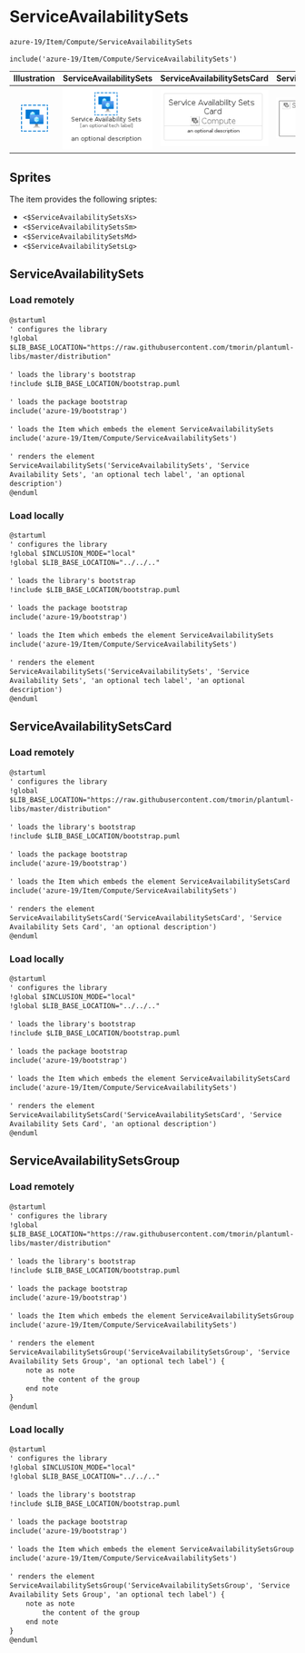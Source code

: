 # ServiceAvailabilitySets


```text
azure-19/Item/Compute/ServiceAvailabilitySets
```

```text
include('azure-19/Item/Compute/ServiceAvailabilitySets')
```



| Illustration | ServiceAvailabilitySets | ServiceAvailabilitySetsCard | ServiceAvailabilitySetsGroup |
| :---: | :---: | :---: | :---: |
| ![illustration for Illustration](../../../azure-19/Item/Compute/ServiceAvailabilitySets.png) | ![illustration for ServiceAvailabilitySets](../../../azure-19/Item/Compute/ServiceAvailabilitySets.Local.png) | ![illustration for ServiceAvailabilitySetsCard](../../../azure-19/Item/Compute/ServiceAvailabilitySetsCard.Local.png) | ![illustration for ServiceAvailabilitySetsGroup](../../../azure-19/Item/Compute/ServiceAvailabilitySetsGroup.Local.png) |



## Sprites
The item provides the following sriptes:

- `<$ServiceAvailabilitySetsXs>`
- `<$ServiceAvailabilitySetsSm>`
- `<$ServiceAvailabilitySetsMd>`
- `<$ServiceAvailabilitySetsLg>`





## ServiceAvailabilitySets

### Load remotely
```plantuml
@startuml
' configures the library
!global $LIB_BASE_LOCATION="https://raw.githubusercontent.com/tmorin/plantuml-libs/master/distribution"

' loads the library's bootstrap
!include $LIB_BASE_LOCATION/bootstrap.puml

' loads the package bootstrap
include('azure-19/bootstrap')

' loads the Item which embeds the element ServiceAvailabilitySets
include('azure-19/Item/Compute/ServiceAvailabilitySets')

' renders the element
ServiceAvailabilitySets('ServiceAvailabilitySets', 'Service Availability Sets', 'an optional tech label', 'an optional description')
@enduml
```

### Load locally
```plantuml
@startuml
' configures the library
!global $INCLUSION_MODE="local"
!global $LIB_BASE_LOCATION="../../.."

' loads the library's bootstrap
!include $LIB_BASE_LOCATION/bootstrap.puml

' loads the package bootstrap
include('azure-19/bootstrap')

' loads the Item which embeds the element ServiceAvailabilitySets
include('azure-19/Item/Compute/ServiceAvailabilitySets')

' renders the element
ServiceAvailabilitySets('ServiceAvailabilitySets', 'Service Availability Sets', 'an optional tech label', 'an optional description')
@enduml
```

## ServiceAvailabilitySetsCard

### Load remotely
```plantuml
@startuml
' configures the library
!global $LIB_BASE_LOCATION="https://raw.githubusercontent.com/tmorin/plantuml-libs/master/distribution"

' loads the library's bootstrap
!include $LIB_BASE_LOCATION/bootstrap.puml

' loads the package bootstrap
include('azure-19/bootstrap')

' loads the Item which embeds the element ServiceAvailabilitySetsCard
include('azure-19/Item/Compute/ServiceAvailabilitySets')

' renders the element
ServiceAvailabilitySetsCard('ServiceAvailabilitySetsCard', 'Service Availability Sets Card', 'an optional description')
@enduml
```

### Load locally
```plantuml
@startuml
' configures the library
!global $INCLUSION_MODE="local"
!global $LIB_BASE_LOCATION="../../.."

' loads the library's bootstrap
!include $LIB_BASE_LOCATION/bootstrap.puml

' loads the package bootstrap
include('azure-19/bootstrap')

' loads the Item which embeds the element ServiceAvailabilitySetsCard
include('azure-19/Item/Compute/ServiceAvailabilitySets')

' renders the element
ServiceAvailabilitySetsCard('ServiceAvailabilitySetsCard', 'Service Availability Sets Card', 'an optional description')
@enduml
```

## ServiceAvailabilitySetsGroup

### Load remotely
```plantuml
@startuml
' configures the library
!global $LIB_BASE_LOCATION="https://raw.githubusercontent.com/tmorin/plantuml-libs/master/distribution"

' loads the library's bootstrap
!include $LIB_BASE_LOCATION/bootstrap.puml

' loads the package bootstrap
include('azure-19/bootstrap')

' loads the Item which embeds the element ServiceAvailabilitySetsGroup
include('azure-19/Item/Compute/ServiceAvailabilitySets')

' renders the element
ServiceAvailabilitySetsGroup('ServiceAvailabilitySetsGroup', 'Service Availability Sets Group', 'an optional tech label') {
    note as note
        the content of the group
    end note
}
@enduml
```

### Load locally
```plantuml
@startuml
' configures the library
!global $INCLUSION_MODE="local"
!global $LIB_BASE_LOCATION="../../.."

' loads the library's bootstrap
!include $LIB_BASE_LOCATION/bootstrap.puml

' loads the package bootstrap
include('azure-19/bootstrap')

' loads the Item which embeds the element ServiceAvailabilitySetsGroup
include('azure-19/Item/Compute/ServiceAvailabilitySets')

' renders the element
ServiceAvailabilitySetsGroup('ServiceAvailabilitySetsGroup', 'Service Availability Sets Group', 'an optional tech label') {
    note as note
        the content of the group
    end note
}
@enduml
```

